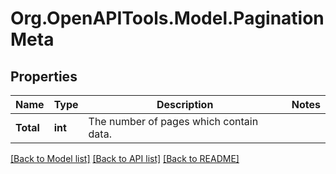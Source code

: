 
# Org.OpenAPITools.Model.PaginationMeta

## Properties

Name | Type | Description | Notes
------------ | ------------- | ------------- | -------------
**Total** | **int** | The number of pages which contain data. | 

[[Back to Model list]](../README.md#documentation-for-models)
[[Back to API list]](../README.md#documentation-for-api-endpoints)
[[Back to README]](../README.md)

